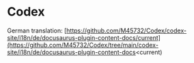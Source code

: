 # Codex

German translation: [https://github.com/M45732/Codex/codex-site/i18n/de/docusaurus-plugin-content-docs/current](https://github.com/M45732/Codex/tree/main/codex-site/i18n/de/docusaurus-plugin-content-docs<current)
